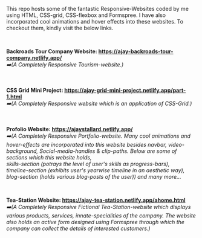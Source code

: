 This repo hosts some of the fantastic Responsive-Websites coded by me using HTML, CSS-grid, CSS-flexbox and Formspree.
I have also incorporated cool animations and hover effects into these websites. To checkout them, kindly visit the below links.

&nbsp;

**Backroads Tour Company Website: https://ajay-backroads-tour-company.netlify.app/**  
_:arrow_right:(A Completely Responsive Tourism-website.)_

&nbsp;

**CSS Grid Mini Project: https://ajay-grid-mini-project.netlify.app/part-1.html**  
_:arrow_right:(A Completely Responsive website which is an application of CSS-Grid.)_

&nbsp;

**Profolio Website: https://ajaystallard.netlify.app/**  
_:arrow_right:(A Completely Responsive Portfolio-website. Many cool animations and hover-effects are incorporated into this website besides navbar, video-background, Social-media-handles & clip-paths._
_Below are some of sections which this website holds,_  
_skills-section (potrays the level of user's skills as progress-bars),_  
_timeline-section (exhibits user's yearwise timeline in an aesthetic way),_  
_blog-section (holds various blog-posts of the user)) and many more..._

&nbsp;

**Tea-Station Website: https://ajay-tea-station.netlify.app/ahome.html**  
_:arrow_right:(A Completely Responsive Fictional Tea-Station-website which displays various products, services, innate-specialities of the company. The website also holds an active form designed using Formspree through which the company can collect the details of interested customers.)_

